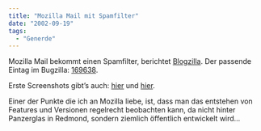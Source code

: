 ```yaml
---
title: "Mozilla Mail mit Spamfilter"
date: "2002-09-19"
tags:
  - "Generde"
---
```


Mozilla Mail bekommt einen Spamfilter, berichtet [Blogzilla](http://www.deftone.com/blogzilla/archives/spam_blocking_coming_to_mozilla_mail.html). Der passende Eintag im Bugzilla: [169638](http://bugzilla.mozilla.org/show_bug.cgi?id=169638).

Erste Screenshots gibt’s auch: [hier](http://bugzilla.mozilla.org/attachment.cgi?id=99819&amp;action=view) und [hier](http://bugzilla.mozilla.org/attachment.cgi?id=99818&amp;action=view).

Einer der Punkte die ich an Mozilla liebe, ist, dass man das entstehen von Features und Versionen regelrecht beobachten kann, da nicht hinter Panzerglas in Redmond, sondern ziemlich öffentlich entwickelt wird…
